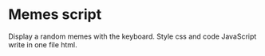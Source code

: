 # Memes script

Display a random memes with the keyboard.
Style css and code JavaScript write in one file html.
